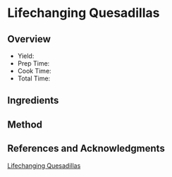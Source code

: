# Lifechanging Quesadillas

## Overview

- Yield:
- Prep Time:
- Cook Time:
- Total Time:

## Ingredients


## Method



## References and Acknowledgments

[Lifechanging Quesadillas](http://www.buzzfeed.com/emofly/lifechanging-quesadillas)
